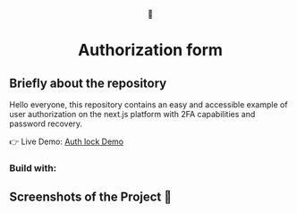 <div align='center'>
    🔐 
<br>
<h1 align='center'>Authorization form</h1>
</div>

<h2>Briefly about the repository</h2>

<p>Hello everyone, this repository contains an easy and accessible example of user authorization on the next.js platform with 2FA capabilities and password recovery.</p>

👉 Live Demo: <a href='https://store-template-dusky.vercel.app/' target="_blank">Auth lock Demo</a>

<h3>Build with:</h3>

<h2>Screenshots of the Project 📸</h2>
